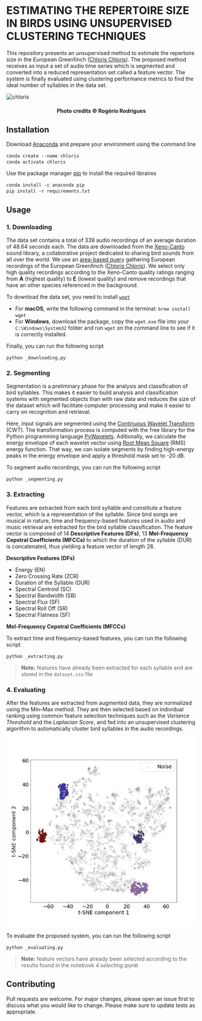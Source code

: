 # ESTIMATING THE REPERTOIRE SIZE IN BIRDS USING UNSUPERVISED CLUSTERING TECHNIQUES

This repository presents an unsupervised method to estimate the repertoire size in the European Greenfinch ([Chloris Chloris](https://en.wikipedia.org/wiki/European_greenfinch)). The proposed method receives as input a set of audio time series which is segmented and converted into a reduced representation set called a feature vector. The system is finally evaluated using clustering performance metrics to find the ideal number of syllables in the data set.

![chloris](https://cdn.download.ams.birds.cornell.edu/api/v1/asset/44588041/1800)
<h4 align="center">Photo credits © Rogério Rodrigues</h4>

## Installation

Download [Anaconda](https://www.anaconda.com/products/distribution) and prepare your environment using the command line

```
conda create --name chloris
conda activate chloris
```
Use the package manager [pip](https://pip.pypa.io/en/stable/) to install the required libraires

```
conda install -c anaconda pip
pip install -r requirements.txt
``` 
## Usage
### 1. Downloading

The data set contains a total of 339 audio recordings of an average duration of 48.64 seconds each. The data are downloaded from the [Xeno-Canto](https://xeno-canto.org/) sound library, a collaborative project dedicated to sharing bird sounds from all over the world. We use an [area-based query](https://xeno-canto.org/api/2/recordings?query=chloris+area:europe+q:a) gathering European recordings of the European Greenfinch ([Chloris Chloris](https://en.wikipedia.org/wiki/European_greenfinch)). We select only high quality recordings according to the Xeno-Canto quality ratings ranging from **A** (highest quality) to **E** (lowest quality) and remove recordings that have an other species referenced in the background.

To download the data set, you need to install [`wget`](https://www.gnu.org/software/wget/)

- For **macOS**, write the following command in the terminal: `brew install wget`
- For **Windows**, download the package, copy the `wget.exe` file into your `C:\Windows\System32` folder and run `wget` on the command line to see if it is correctly installed.

Finally, you can run the following script

```
python _downloading.py
```

### 2. Segmenting

Segmentation is a preliminary phase for the analysis and classification of bird syllables. This makes it easier to build analysis and classification systems with segmented objects than with raw data and reduces the size of the dataset which will facilitate computer processing and make it easier to carry on recognition and retrieval. 

Here, input signals are segmented using the [Continuous Wavelet Transform](https://en.wikipedia.org/wiki/Continuous_wavelet_transform#:~:text=In%20mathematics%2C%20the%20continuous%20wavelet,of%20the%20wavelets%20vary%20continuously.) (CWT). The transformation process is computed with the free library for the Python programming language [PyWavelets](https://pypi.org/project/PyWavelets). Aditionally, we calculate the energy envelope of each wavelet vector using [Root Mean Square](https://en.wikipedia.org/wiki/Root_mean_square) (RMS) energy function. That way, we can isolate segments by finding high-energy peaks in the energy envelope and apply a threshold mask set to -20 dB.

To segment audio recordings, you can run the following script

```
python _segmenting.py
```

### 3. Extracting

Features are extracted from each bird syllable and constitute a feature vector, which is a representation of the syllable. Since bird songs are musical in nature, time and frequency-based features used in audio and music retrieval are extracted for the bird syllable classification. The feature vector is composed of 14 **Descriptive Features (DFs)**, 13 **Mel-Frequency Cepstral Coefficients (MFCCs)** to which the duration of the syllable (DUR) is concatenated, thus yielding a feature vector of length 28.

**Descriptive Features (DFs)**

- Energy (EN)
- Zero Crossing Rate (ZCR)
- Duration of the Syllable (DUR)
- Spectral Centroid (SC)
- Spectral Bandwidth (SB)
- Spectral Flux (SF)
- Spectral Roll Off (SR)
- Spectral Flatness (SF)

**Mel-Frequency Cepstral Coefficients (MFCCs)**

To extract time and frequency-based features, you can run the following script

```
python _extracting.py
```
>**Note:** features have already been extracted for each syllable and are stored in the `dataset.csv` file 

### 4. Evaluating

After the features are extracted from augmented data, they are normalized using the Min–Max method. They are then selected based on individual ranking using common feature selection techniques such as the *Variance Threshold* and the *Laplacian Score*, and fed into an unsupervised clustering algorithm to automatically cluster bird syllables in the audio recordings.

<p align="center">
  <img src="https://raw.githubusercontent.com/joachimpoutaraud/estimating-repertoire-size-in-a-songbird/main/notebooks/images/dbscan.jpg" width="500" title="Unsupervised bird song syllable classification
using the DBSCAN algorithm">
</p>

To evaluate the proposed system, you can run the following script

```
python _evaluating.py
```
>**Note:** feature vectors have already been selected according to the results found in the notebook *4.selecting.ipynb*

## Contributing
Pull requests are welcome. For major changes, please open an issue first to discuss what you would like to change.
Please make sure to update tests as appropriate.
